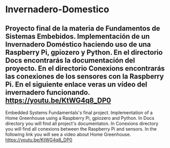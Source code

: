 # Invernadero-Domestico
Proyecto final de la materia de Fundamentos de Sistemas Embebidos.
Implementación de un Invernadero Doméstico haciendo uso de una Raspberry Pi, gpiozero y Python.
En el directorio Docs encontrarás la documentación del proyecto.
En el directorio Conexions encontrarás las conexiones de los sensores con la Raspberry Pi.
En el siguiente enlace veras un vídeo del invernadero funcionando.
https://youtu.be/KtWG4q8_DP0
---------------------------------------------------------------------------------------------------
Embedded Systems Fundamentals's final project.
Implementation of a Home Greenhouse using a Raspberry Pi, gpiozero and Python.
In Docs directory you will find all project's documentaton.
In Conexions directory you will find all conexions between the Raspberry Pi and sensors.
In the following link you will see a video about Home Greenhouse.
https://youtu.be/KtWG4q8_DP0
